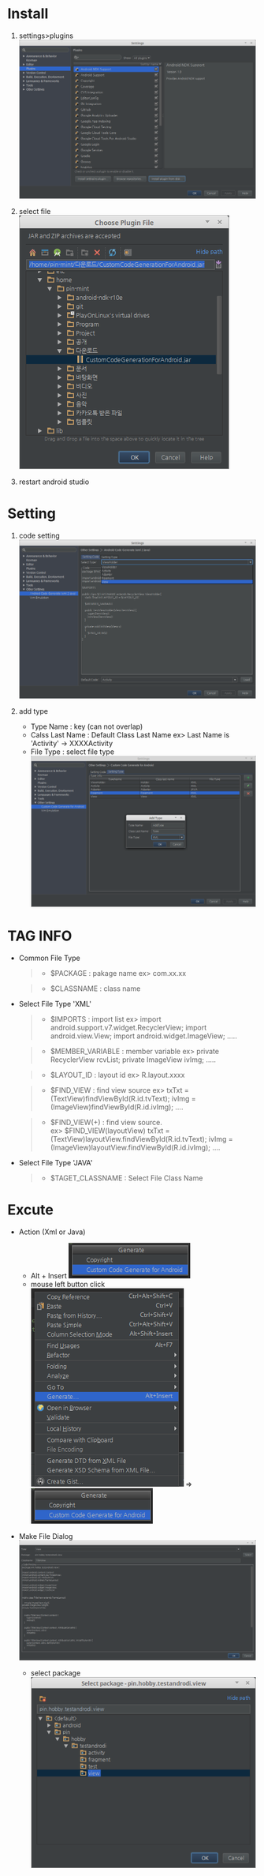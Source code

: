 Install
=======
1. settings>plugins
![](ReadmeRes/install.png)

1. select file
![](ReadmeRes/select_file.png)

1. restart android studio

Setting
=======
1. code setting
![](ReadmeRes/setting_1.png)

1. add type
    * Type Name : key (can not overlap)
    * Calss Last Name : Default Class Last Name 
        ex> Last Name is 'Activity' -> XXXXActivity
    * File Type : select file type
    ![](ReadmeRes/setting_2.png)


TAG INFO 
========
* Common File Type 
    >+ $PACKAGE : pakage name 
        ex> com.xx.xx
        
    >+ $CLASSNAME : class name

* Select File Type 'XML'

    >+ $IMPORTS : import list
        ex> 
        import android.support.v7.widget.RecyclerView;
        import android.view.View;
        import android.widget.ImageView;
        .....

    >+ $MEMBER_VARIABLE : member variable
        ex> 
        private RecyclerView        rcvList;
        private ImageView           ivImg;
        .....

    >+ $LAYOUT_ID : layout id
        ex> R.layout.xxxx
        
    >+ $FIND_VIEW : find view source
        ex> 
        txTxt = (TextView)findViewById(R.id.tvText);
        ivImg = (ImageView)findViewById(R.id.ivImg);
        ....
        
    >+ $FIND_VIEW(+) : find view source.   
        ex> $FIND_VIEW(layoutView)
        txTxt = (TextView)layoutView.findViewById(R.id.tvText);
        ivImg = (ImageView)layoutView.findViewById(R.id.ivImg);
        ....
        

* Select File Type 'JAVA'
    >+ $TAGET_CLASSNAME : Select File Class Name

Excute
======

* Action (Xml or Java)
    * Alt + Insert
        ![](ReadmeRes/action_1.png)
    * mouse left button click 
        ![](ReadmeRes/action_2.png) => ![](ReadmeRes/action_1.png)

* Make File Dialog
    ![](ReadmeRes/make_code.png)
    * select package
        ![](ReadmeRes/select_package.png)
